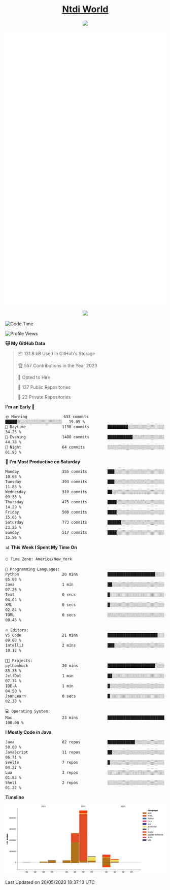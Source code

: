 <h1 align="center"><a href="https://www.ntdi.world">Ntdi World</a></h1>
<p align="center">
  <a href="https://github.com/n-tdi"><img src="https://readme-typing-svg.herokuapp.com?lines=FullStack+Developer;Web+Developer;Open-Source+Enthusiast;Java+Developer;Spigot-API%20Developer;&center=true&width=500&height=50"></a>
</p>

<div align="center">
  <img src="/github-metrics.svg"></img>
  
  <img src="https://komarev.com/ghpvc/?username=n-tdi&color=green"></img>
</div>

<!-- May use later.. idk -->
<!-- <a href="http://www.github.com/n-tdi"><img src="https://github-readme-stats.vercel.app/api?username=n-tdi&show_icons=true&hide=&count_private=true&title_color=0891b2&text_color=ffffff&icon_color=0891b2&bg_color=1c1917&hide_border=true&show_icons=true" alt="n-tdi's GitHub stats" /></a> -->

<!--START_SECTION:waka-->
![Code Time](http://img.shields.io/badge/Code%20Time-247%20hrs%2031%20mins-blue)

![Profile Views](http://img.shields.io/badge/Profile%20Views-1-blue)

**🐱 My GitHub Data** 

> 📦 131.8 kB Used in GitHub's Storage 
 > 
> 🏆 557 Contributions in the Year 2023
 > 
> 💼 Opted to Hire
 > 
> 📜 137 Public Repositories 
 > 
> 🔑 22 Private Repositories 
 > 
**I'm an Early 🐤** 

```text
🌞 Morning                633 commits         █████░░░░░░░░░░░░░░░░░░░░   19.05 % 
🌆 Daytime                1138 commits        █████████░░░░░░░░░░░░░░░░   34.25 % 
🌃 Evening                1488 commits        ███████████░░░░░░░░░░░░░░   44.78 % 
🌙 Night                  64 commits          ░░░░░░░░░░░░░░░░░░░░░░░░░   01.93 % 
```
📅 **I'm Most Productive on Saturday** 

```text
Monday                   355 commits         ███░░░░░░░░░░░░░░░░░░░░░░   10.68 % 
Tuesday                  393 commits         ███░░░░░░░░░░░░░░░░░░░░░░   11.83 % 
Wednesday                310 commits         ██░░░░░░░░░░░░░░░░░░░░░░░   09.33 % 
Thursday                 475 commits         ████░░░░░░░░░░░░░░░░░░░░░   14.29 % 
Friday                   500 commits         ████░░░░░░░░░░░░░░░░░░░░░   15.05 % 
Saturday                 773 commits         ██████░░░░░░░░░░░░░░░░░░░   23.26 % 
Sunday                   517 commits         ████░░░░░░░░░░░░░░░░░░░░░   15.56 % 
```


📊 **This Week I Spent My Time On** 

```text
🕑︎ Time Zone: America/New_York

💬 Programming Languages: 
Python                   20 mins             █████████████████████░░░░   85.08 % 
Java                     1 min               ██░░░░░░░░░░░░░░░░░░░░░░░   07.28 % 
Text                     0 secs              █░░░░░░░░░░░░░░░░░░░░░░░░   04.04 % 
XML                      0 secs              █░░░░░░░░░░░░░░░░░░░░░░░░   02.84 % 
TOML                     0 secs              ░░░░░░░░░░░░░░░░░░░░░░░░░   00.46 % 

🔥 Editors: 
VS Code                  21 mins             ██████████████████████░░░   89.88 % 
IntelliJ                 2 mins              ███░░░░░░░░░░░░░░░░░░░░░░   10.12 % 

🐱‍💻 Projects: 
pythonhuck               20 mins             █████████████████████░░░░   85.38 % 
JelfDot                  1 min               ██░░░░░░░░░░░░░░░░░░░░░░░   07.74 % 
IDE-A                    1 min               █░░░░░░░░░░░░░░░░░░░░░░░░   04.50 % 
JsonLearn                0 secs              █░░░░░░░░░░░░░░░░░░░░░░░░   02.38 % 

💻 Operating System: 
Mac                      23 mins             █████████████████████████   100.00 % 
```

**I Mostly Code in Java** 

```text
Java                     82 repos            ████████████░░░░░░░░░░░░░   50.00 % 
JavaScript               11 repos            ██░░░░░░░░░░░░░░░░░░░░░░░   06.71 % 
Svelte                   7 repos             █░░░░░░░░░░░░░░░░░░░░░░░░   04.27 % 
Lua                      3 repos             ░░░░░░░░░░░░░░░░░░░░░░░░░   01.83 % 
Shell                    2 repos             ░░░░░░░░░░░░░░░░░░░░░░░░░   01.22 % 
```



**Timeline**

![Lines of Code chart](https://raw.githubusercontent.com/n-tdi/n-tdi/main/assets/bar_graph.png)


 Last Updated on 20/05/2023 18:37:13 UTC
<!--END_SECTION:waka-->
